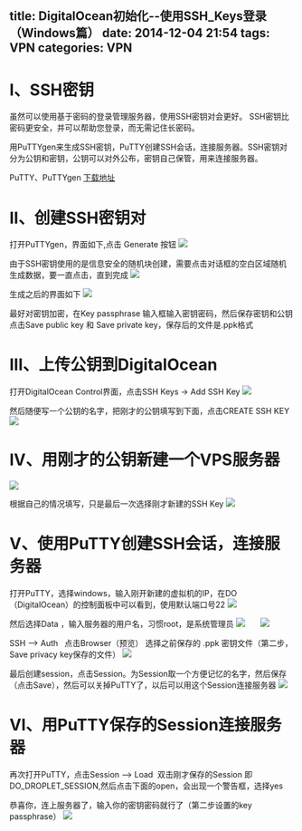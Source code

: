 title: DigitalOcean初始化--使用SSH_Keys登录（Windows篇）
date: 2014-12-04 21:54
tags: VPN
categories: VPN
---

# I、SSH密钥

虽然可以使用基于密码的登录管理服务器，使用SSH密钥对会更好。 SSH密钥比密码更安全，并可以帮助您登录，而无需记住长密码。

用PuTTYgen来生成SSH密钥，PuTTY创建SSH会话，连接服务器。SSH密钥对分为公钥和密钥，公钥可以对外公布，密钥自己保管，用来连接服务器。

PuTTY、PuTTYgen [下载地址](http://www.chiark.greenend.org.uk/~sgtatham/putty/download.html)

# II、创建SSH密钥对
打开PuTTYgen，界面如下,点击 Generate 按钮
![](https://img.blog.csdn.net/20141204210557253)

由于SSH密钥使用的是信息安全的随机块创建，需要点击对话框的空白区域随机生成数据，要一直点击，直到完成
![](https://img.blog.csdn.net/20141204210627283)

生成之后的界面如下
![](https://img.blog.csdn.net/20141204210820820)

最好对密钥加密，在Key passphrase 输入框输入密钥密码，然后保存密钥和公钥 点击Save public key 和 Save private key，保存后的文件是.ppk格式

# III、上传公钥到DigitalOcean
打开DigitalOcean Control界面，点击SSH Keys -> Add SSH Key
![](https://img.blog.csdn.net/20141204212033771)

然后随便写一个公钥的名字，把刚才的公钥填写到下面，点击CREATE SSH KEY
![](https://img.blog.csdn.net/20141204212313703)

# IV、用刚才的公钥新建一个VPS服务器
![](https://img.blog.csdn.net/20141204212624890)

根据自己的情况填写，只是最后一次选择刚才新建的SSH Key
![](https://img.blog.csdn.net/20141204212738700)

# V、使用PuTTY创建SSH会话，连接服务器
打开PuTTY，选择windows，输入刚开新建的虚拟机的IP，在DO（DigitalOcean）的控制面板中可以看到，使用默认端口号22
![](https://img.blog.csdn.net/20141204213236848)

然后选择Data ，输入服务器的用户名，习惯root，是系统管理员
![](https://img.blog.csdn.net/20141204213529656)       ![](https://img.blog.csdn.net/20141204213619906)

SSH --> Auth   点击Browser（预览） 选择之前保存的 .ppk 密钥文件（第二步，Save privacy key保存的文件）
![](https://img.blog.csdn.net/20141204213157375)

最后创建session，点击Session。为Session取一个方便记忆的名字，然后保存（点击Save），然后可以关掉PuTTY了，以后可以用这个Session连接服务器
![](https://img.blog.csdn.net/20141204214035753)

# Ⅵ、用PuTTY保存的Session连接服务器
再次打开PuTTY，点击Session --> Load  双击刚才保存的Session 即DO_DROPLET_SESSION,然后点击下面的open，会出现一个警告框，选择yes

恭喜你，连上服务器了，输入你的密钥密码就行了（第二步设置的key passphrase）
![](https://img.blog.csdn.net/20141204215237738)

















